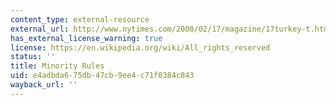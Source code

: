 ```yaml
---
content_type: external-resource
external_url: http://www.nytimes.com/2008/02/17/magazine/17turkey-t.html?_r=1&pagewanted=1&ref=magazine&oref=slogin
has_external_license_warning: true
license: https://en.wikipedia.org/wiki/All_rights_reserved
status: ''
title: Minority Rules
uid: e4adbda6-75db-47cb-9ee4-c71f0384c843
wayback_url: ''
---
```

